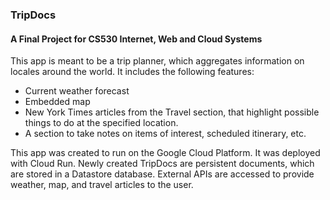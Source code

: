 ### TripDocs

#### A Final Project for CS530 Internet, Web and Cloud Systems

This app is meant to be a trip planner, which aggregates information on locales around the world.
It includes the following features:
 - Current weather forecast
 - Embedded map
 - New York Times articles from the Travel section, that highlight possible things to do at the specified location.
 - A section to take notes on items of interest, scheduled itinerary, etc.

This app was created to run on the Google Cloud Platform. It was deployed with Cloud Run. Newly created TripDocs are persistent documents, which are stored in a Datastore database. External APIs are accessed to provide weather, map, and travel articles to the user.

